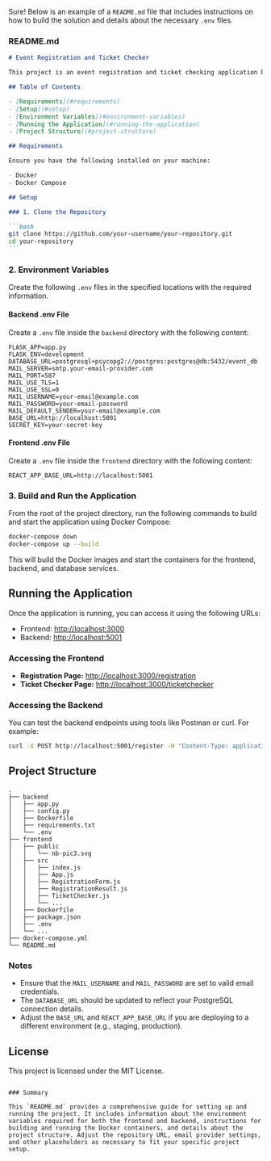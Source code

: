 Sure! Below is an example of a `README.md` file that includes instructions on how to build the solution and details about the necessary `.env` files.

### README.md

````markdown
# Event Registration and Ticket Checker

This project is an event registration and ticket checking application built with React for the frontend and Flask for the backend. It uses Docker for containerization and PostgreSQL as the database.

## Table of Contents

- [Requirements](#requirements)
- [Setup](#setup)
- [Environment Variables](#environment-variables)
- [Running the Application](#running-the-application)
- [Project Structure](#project-structure)

## Requirements

Ensure you have the following installed on your machine:

- Docker
- Docker Compose

## Setup

### 1. Clone the Repository

```bash
git clone https://github.com/your-username/your-repository.git
cd your-repository
```
````

### 2. Environment Variables

Create the following `.env` files in the specified locations with the required information.

#### Backend .env File

Create a `.env` file inside the `backend` directory with the following content:

```env
FLASK_APP=app.py
FLASK_ENV=development
DATABASE_URL=postgresql+psycopg2://postgres:postgres@db:5432/event_db
MAIL_SERVER=smtp.your-email-provider.com
MAIL_PORT=587
MAIL_USE_TLS=1
MAIL_USE_SSL=0
MAIL_USERNAME=your-email@example.com
MAIL_PASSWORD=your-email-password
MAIL_DEFAULT_SENDER=your-email@example.com
BASE_URL=http://localhost:5001
SECRET_KEY=your-secret-key
```

#### Frontend .env File

Create a `.env` file inside the `frontend` directory with the following content:

```env
REACT_APP_BASE_URL=http://localhost:5001
```

### 3. Build and Run the Application

From the root of the project directory, run the following commands to build and start the application using Docker Compose:

```bash
docker-compose down
docker-compose up --build
```

This will build the Docker images and start the containers for the frontend, backend, and database services.

## Running the Application

Once the application is running, you can access it using the following URLs:

- Frontend: [http://localhost:3000](http://localhost:3000)
- Backend: [http://localhost:5001](http://localhost:5001)

### Accessing the Frontend

- **Registration Page:** [http://localhost:3000/registration](http://localhost:3000/registration)
- **Ticket Checker Page:** [http://localhost:3000/ticketchecker](http://localhost:3000/ticketchecker)

### Accessing the Backend

You can test the backend endpoints using tools like Postman or curl. For example:

```bash
curl -X POST http://localhost:5001/register -H "Content-Type: application/json" -d '{"name": "John Doe", "email": "john@example.com", "phone": "1234567890", "day1": true, "day2": false}'
```

## Project Structure

```
.
├── backend
│   ├── app.py
│   ├── config.py
│   ├── Dockerfile
│   ├── requirements.txt
│   └── .env
├── frontend
│   ├── public
│   │   └── nb-pic3.svg
│   ├── src
│   │   ├── index.js
│   │   ├── App.js
│   │   ├── RegistrationForm.js
│   │   ├── RegistrationResult.js
│   │   ├── TicketChecker.js
│   │   └── ...
│   ├── Dockerfile
│   ├── package.json
│   ├── .env
│   └── ...
├── docker-compose.yml
└── README.md
```

### Notes

- Ensure that the `MAIL_USERNAME` and `MAIL_PASSWORD` are set to valid email credentials.
- The `DATABASE_URL` should be updated to reflect your PostgreSQL connection details.
- Adjust the `BASE_URL` and `REACT_APP_BASE_URL` if you are deploying to a different environment (e.g., staging, production).

## License

This project is licensed under the MIT License.

```

### Summary

This `README.md` provides a comprehensive guide for setting up and running the project. It includes information about the environment variables required for both the frontend and backend, instructions for building and running the Docker containers, and details about the project structure. Adjust the repository URL, email provider settings, and other placeholders as necessary to fit your specific project setup.
```
